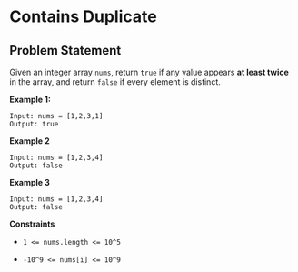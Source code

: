 # Contains Duplicate

## Problem Statement

Given an integer array `nums`, return `true` if any value appears **at least twice** in the array, and return `false` if every element is distinct.

**Example 1:**

```
Input: nums = [1,2,3,1]
Output: true
```

**Example 2**

```
Input: nums = [1,2,3,4]
Output: false
```

**Example 3**

```
Input: nums = [1,2,3,4]
Output: false
```

**Constraints**

- `1 <= nums.length <= 10^5`

- `-10^9 <= nums[i] <= 10^9`
